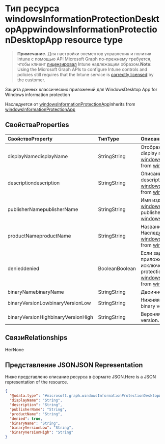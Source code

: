 # <a name="windowsinformationprotectiondesktopapp-resource-type"></a><span data-ttu-id="0c18b-101">Тип ресурса windowsInformationProtectionDesktopApp</span><span class="sxs-lookup"><span data-stu-id="0c18b-101">windowsInformationProtectionDesktopApp resource type</span></span>

> <span data-ttu-id="0c18b-102">**Примечание.** Для настройки элементов управления и политик Intune с помощью API Microsoft Graph по-прежнему требуется, чтобы клиент [лицензировал](https://go.microsoft.com/fwlink/?linkid=839381) Intune надлежащим образом.</span><span class="sxs-lookup"><span data-stu-id="0c18b-102">**Note:** Using the Microsoft Graph APIs to configure Intune controls and policies still requires that the Intune service is [correctly licensed](https://go.microsoft.com/fwlink/?linkid=839381) by the customer.</span></span>

<span data-ttu-id="0c18b-103">Защита данных классических приложений для Windows</span><span class="sxs-lookup"><span data-stu-id="0c18b-103">Desktop App for Windows information protection</span></span>

<span data-ttu-id="0c18b-104">Наследуется от [windowsInformationProtectionApp](../resources/intune_mam_windowsinformationprotectionapp.md)</span><span class="sxs-lookup"><span data-stu-id="0c18b-104">Inherits from [windowsInformationProtectionApp](../resources/intune_mam_windowsinformationprotectionapp.md)</span></span>

## <a name="properties"></a><span data-ttu-id="0c18b-105">Свойства</span><span class="sxs-lookup"><span data-stu-id="0c18b-105">Properties</span></span>
|<span data-ttu-id="0c18b-106">Свойство</span><span class="sxs-lookup"><span data-stu-id="0c18b-106">Property</span></span>|<span data-ttu-id="0c18b-107">Тип</span><span class="sxs-lookup"><span data-stu-id="0c18b-107">Type</span></span>|<span data-ttu-id="0c18b-108">Описание</span><span class="sxs-lookup"><span data-stu-id="0c18b-108">Description</span></span>|
|:---|:---|:---|
|<span data-ttu-id="0c18b-109">displayName</span><span class="sxs-lookup"><span data-stu-id="0c18b-109">displayName</span></span>|<span data-ttu-id="0c18b-110">String</span><span class="sxs-lookup"><span data-stu-id="0c18b-110">String</span></span>|<span data-ttu-id="0c18b-111">Отображаемое имя приложения.</span><span class="sxs-lookup"><span data-stu-id="0c18b-111">App display name.</span></span> <span data-ttu-id="0c18b-112">Наследуется от [windowsInformationProtectionApp](../resources/intune_mam_windowsinformationprotectionapp.md)</span><span class="sxs-lookup"><span data-stu-id="0c18b-112">Inherited from [windowsInformationProtectionApp](../resources/intune_mam_windowsinformationprotectionapp.md)</span></span>|
|<span data-ttu-id="0c18b-113">description</span><span class="sxs-lookup"><span data-stu-id="0c18b-113">description</span></span>|<span data-ttu-id="0c18b-114">String</span><span class="sxs-lookup"><span data-stu-id="0c18b-114">String</span></span>|<span data-ttu-id="0c18b-115">Описание приложения.</span><span class="sxs-lookup"><span data-stu-id="0c18b-115">The app's description.</span></span> <span data-ttu-id="0c18b-116">Наследуется от [windowsInformationProtectionApp](../resources/intune_mam_windowsinformationprotectionapp.md)</span><span class="sxs-lookup"><span data-stu-id="0c18b-116">Inherited from [windowsInformationProtectionApp](../resources/intune_mam_windowsinformationprotectionapp.md)</span></span>|
|<span data-ttu-id="0c18b-117">publisherName</span><span class="sxs-lookup"><span data-stu-id="0c18b-117">publisherName</span></span>|<span data-ttu-id="0c18b-118">String</span><span class="sxs-lookup"><span data-stu-id="0c18b-118">String</span></span>|<span data-ttu-id="0c18b-119">Имя издателя. Наследуется от [windowsInformationProtectionApp](../resources/intune_mam_windowsinformationprotectionapp.md)</span><span class="sxs-lookup"><span data-stu-id="0c18b-119">The publisher name Inherited from [windowsInformationProtectionApp](../resources/intune_mam_windowsinformationprotectionapp.md)</span></span>|
|<span data-ttu-id="0c18b-120">productName</span><span class="sxs-lookup"><span data-stu-id="0c18b-120">productName</span></span>|<span data-ttu-id="0c18b-121">String</span><span class="sxs-lookup"><span data-stu-id="0c18b-121">String</span></span>|<span data-ttu-id="0c18b-122">Название продукта.</span><span class="sxs-lookup"><span data-stu-id="0c18b-122">The product name.</span></span> <span data-ttu-id="0c18b-123">Наследуется от [windowsInformationProtectionApp](../resources/intune_mam_windowsinformationprotectionapp.md)</span><span class="sxs-lookup"><span data-stu-id="0c18b-123">Inherited from [windowsInformationProtectionApp](../resources/intune_mam_windowsinformationprotectionapp.md)</span></span>|
|<span data-ttu-id="0c18b-124">denied</span><span class="sxs-lookup"><span data-stu-id="0c18b-124">denied</span></span>|<span data-ttu-id="0c18b-125">Boolean</span><span class="sxs-lookup"><span data-stu-id="0c18b-125">Boolean</span></span>|<span data-ttu-id="0c18b-126">Если задано значение true, то приложению отказано в защите или исключении.</span><span class="sxs-lookup"><span data-stu-id="0c18b-126">If true, app is denied protection or exemption.</span></span> <span data-ttu-id="0c18b-127">Наследуется от [windowsInformationProtectionApp](../resources/intune_mam_windowsinformationprotectionapp.md)</span><span class="sxs-lookup"><span data-stu-id="0c18b-127">Inherited from [windowsInformationProtectionApp](../resources/intune_mam_windowsinformationprotectionapp.md)</span></span>|
|<span data-ttu-id="0c18b-128">binaryName</span><span class="sxs-lookup"><span data-stu-id="0c18b-128">binaryName</span></span>|<span data-ttu-id="0c18b-129">String</span><span class="sxs-lookup"><span data-stu-id="0c18b-129">String</span></span>|<span data-ttu-id="0c18b-130">Двоичное имя.</span><span class="sxs-lookup"><span data-stu-id="0c18b-130">The binary name.</span></span>|
|<span data-ttu-id="0c18b-131">binaryVersionLow</span><span class="sxs-lookup"><span data-stu-id="0c18b-131">binaryVersionLow</span></span>|<span data-ttu-id="0c18b-132">String</span><span class="sxs-lookup"><span data-stu-id="0c18b-132">String</span></span>|<span data-ttu-id="0c18b-133">Нижняя двоичная версия.</span><span class="sxs-lookup"><span data-stu-id="0c18b-133">The lower binary version.</span></span>|
|<span data-ttu-id="0c18b-134">binaryVersionHigh</span><span class="sxs-lookup"><span data-stu-id="0c18b-134">binaryVersionHigh</span></span>|<span data-ttu-id="0c18b-135">String</span><span class="sxs-lookup"><span data-stu-id="0c18b-135">String</span></span>|<span data-ttu-id="0c18b-136">Верхняя двоичная версия.</span><span class="sxs-lookup"><span data-stu-id="0c18b-136">The high binary version.</span></span>|

## <a name="relationships"></a><span data-ttu-id="0c18b-137">Связи</span><span class="sxs-lookup"><span data-stu-id="0c18b-137">Relationships</span></span>
<span data-ttu-id="0c18b-138">Нет</span><span class="sxs-lookup"><span data-stu-id="0c18b-138">None</span></span>
## <a name="json-representation"></a><span data-ttu-id="0c18b-139">Представление JSON</span><span class="sxs-lookup"><span data-stu-id="0c18b-139">JSON Representation</span></span>
<span data-ttu-id="0c18b-140">Ниже представлено описание ресурса в формате JSON.</span><span class="sxs-lookup"><span data-stu-id="0c18b-140">Here is a JSON representation of the resource.</span></span>
<!-- {
  "blockType": "resource",
  "@odata.type": "microsoft.graph.windowsInformationProtectionDesktopApp"
}
-->
``` json
{
  "@odata.type": "#microsoft.graph.windowsInformationProtectionDesktopApp",
  "displayName": "String",
  "description": "String",
  "publisherName": "String",
  "productName": "String",
  "denied": true,
  "binaryName": "String",
  "binaryVersionLow": "String",
  "binaryVersionHigh": "String"
}
```



